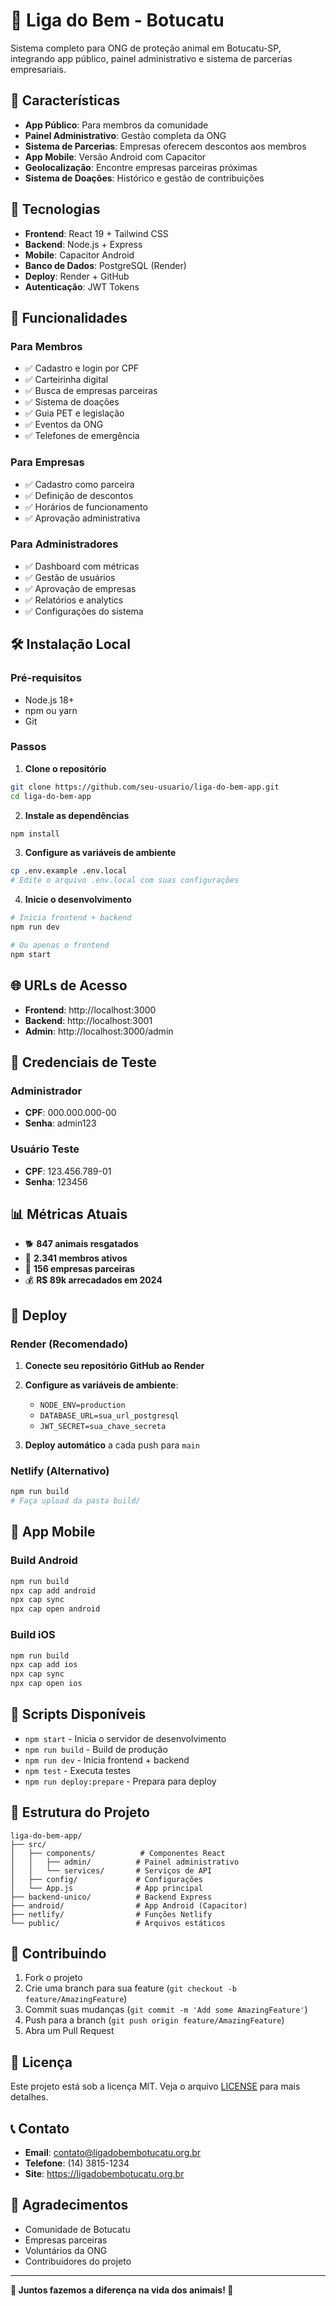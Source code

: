 # 🐾 Liga do Bem - Botucatu

Sistema completo para ONG de proteção animal em Botucatu-SP, integrando app público, painel administrativo e sistema de parcerias empresariais.

## 🌟 Características

- **App Público**: Para membros da comunidade
- **Painel Administrativo**: Gestão completa da ONG
- **Sistema de Parcerias**: Empresas oferecem descontos aos membros
- **App Mobile**: Versão Android com Capacitor
- **Geolocalização**: Encontre empresas parceiras próximas
- **Sistema de Doações**: Histórico e gestão de contribuições

## 🚀 Tecnologias

- **Frontend**: React 19 + Tailwind CSS
- **Backend**: Node.js + Express
- **Mobile**: Capacitor Android
- **Banco de Dados**: PostgreSQL (Render)
- **Deploy**: Render + GitHub
- **Autenticação**: JWT Tokens

## 📱 Funcionalidades

### Para Membros
- ✅ Cadastro e login por CPF
- ✅ Carteirinha digital
- ✅ Busca de empresas parceiras
- ✅ Sistema de doações
- ✅ Guia PET e legislação
- ✅ Eventos da ONG
- ✅ Telefones de emergência

### Para Empresas
- ✅ Cadastro como parceira
- ✅ Definição de descontos
- ✅ Horários de funcionamento
- ✅ Aprovação administrativa

### Para Administradores
- ✅ Dashboard com métricas
- ✅ Gestão de usuários
- ✅ Aprovação de empresas
- ✅ Relatórios e analytics
- ✅ Configurações do sistema

## 🛠️ Instalação Local

### Pré-requisitos
- Node.js 18+
- npm ou yarn
- Git

### Passos

1. **Clone o repositório**
```bash
git clone https://github.com/seu-usuario/liga-do-bem-app.git
cd liga-do-bem-app
```

2. **Instale as dependências**
```bash
npm install
```

3. **Configure as variáveis de ambiente**
```bash
cp .env.example .env.local
# Edite o arquivo .env.local com suas configurações
```

4. **Inicie o desenvolvimento**
```bash
# Inicia frontend + backend
npm run dev

# Ou apenas o frontend
npm start
```

## 🌐 URLs de Acesso

- **Frontend**: http://localhost:3000
- **Backend**: http://localhost:3001
- **Admin**: http://localhost:3000/admin

## 🔐 Credenciais de Teste

### Administrador
- **CPF**: 000.000.000-00
- **Senha**: admin123

### Usuário Teste
- **CPF**: 123.456.789-01
- **Senha**: 123456

## 📊 Métricas Atuais

- 🐕 **847 animais resgatados**
- 👥 **2.341 membros ativos**
- 🏢 **156 empresas parceiras**
- 💰 **R$ 89k arrecadados em 2024**

## 🚀 Deploy

### Render (Recomendado)

1. **Conecte seu repositório GitHub ao Render**
2. **Configure as variáveis de ambiente**:
   - `NODE_ENV=production`
   - `DATABASE_URL=sua_url_postgresql`
   - `JWT_SECRET=sua_chave_secreta`

3. **Deploy automático** a cada push para `main`

### Netlify (Alternativo)

```bash
npm run build
# Faça upload da pasta build/
```

## 📱 App Mobile

### Build Android
```bash
npm run build
npx cap add android
npx cap sync
npx cap open android
```

### Build iOS
```bash
npm run build
npx cap add ios
npx cap sync
npx cap open ios
```

## 🔧 Scripts Disponíveis

- `npm start` - Inicia o servidor de desenvolvimento
- `npm run build` - Build de produção
- `npm run dev` - Inicia frontend + backend
- `npm test` - Executa testes
- `npm run deploy:prepare` - Prepara para deploy

## 📁 Estrutura do Projeto

```
liga-do-bem-app/
├── src/
│   ├── components/          # Componentes React
│   │   ├── admin/          # Painel administrativo
│   │   └── services/       # Serviços de API
│   ├── config/             # Configurações
│   └── App.js              # App principal
├── backend-unico/          # Backend Express
├── android/                # App Android (Capacitor)
├── netlify/                # Funções Netlify
└── public/                 # Arquivos estáticos
```

## 🤝 Contribuindo

1. Fork o projeto
2. Crie uma branch para sua feature (`git checkout -b feature/AmazingFeature`)
3. Commit suas mudanças (`git commit -m 'Add some AmazingFeature'`)
4. Push para a branch (`git push origin feature/AmazingFeature`)
5. Abra um Pull Request

## 📄 Licença

Este projeto está sob a licença MIT. Veja o arquivo [LICENSE](LICENSE) para mais detalhes.

## 📞 Contato

- **Email**: contato@ligadobembotucatu.org.br
- **Telefone**: (14) 3815-1234
- **Site**: https://ligadobembotucatu.org.br

## 🙏 Agradecimentos

- Comunidade de Botucatu
- Empresas parceiras
- Voluntários da ONG
- Contribuidores do projeto

---

**🐾 Juntos fazemos a diferença na vida dos animais! 🐾** 